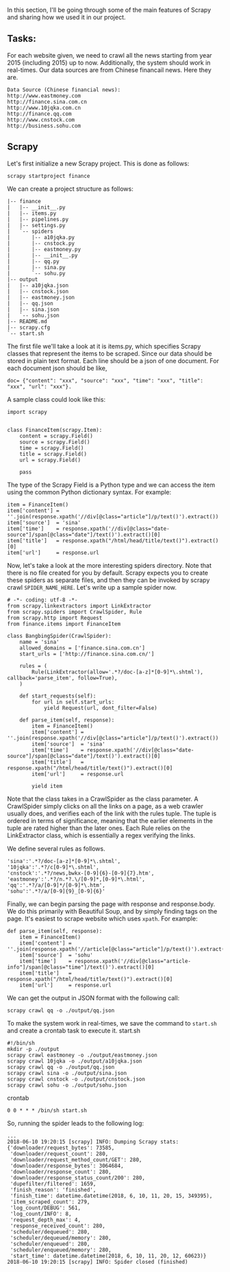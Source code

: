 In this section, I'll be going through some of the main features of Scrapy and sharing how we used it in our project.

## Tasks:

For each website given, we need to crawl all the news starting from year 2015 (including 2015) up to now. Additionally, the system should work in real-times.
Our data sources are from Chinese financail news. Here they are.
```
Data Source (Chinese financial news):
http://www.eastmoney.com
http://finance.sina.com.cn
http://www.10jqka.com.cn
http://finance.qq.com
http://www.cnstock.com
http://business.sohu.com
```

## Scrapy

Let's first initialize a new Scrapy project. This is done as follows:
```
scrapy startproject finance
```
We can create a project structure as follows:
```
|-- finance
|   |-- __init__.py
|   |-- items.py
|   |-- pipelines.py
|   |-- settings.py
|   `-- spiders
|       |-- a10jqka.py
|       |-- cnstock.py
|       |-- eastmoney.py
|       |-- __init__.py
|       |-- qq.py
|       |-- sina.py
|       `-- sohu.py
|-- output
|   |-- a10jqka.json
|   |-- cnstock.json
|   |-- eastmoney.json
|   |-- qq.json
|   |-- sina.json
|   `-- sohu.json
|-- README.md
|-- scrapy.cfg
`-- start.sh
```

The first file we'll take a look at it is items.py, which specifies Scrapy classes that represent the items to be scraped.
Since our data should be stored in plain text format. Each line should be a json of one document. For each document json should be like,

```
doc= {"content": "xxx", "source": "xxx", "time": "xxx", "title": "xxx", "url": "xxx"}.
```

A sample class could look like this:
```
import scrapy


class FinanceItem(scrapy.Item):
    content = scrapy.Field()
    source = scrapy.Field()
    time = scrapy.Field()
    title = scrapy.Field()
    url = scrapy.Field()

    pass
```

The type of the Scrapy Field is a Python type and we can access the item using the common Python dictionary syntax.
For example:
```
item = FinanceItem()
item['content'] = ''.join(response.xpath('//div[@class="article"]/p/text()').extract())
item['source']  = 'sina'
item['time']    = response.xpath('//div[@class="date-source"]/span[@class="date"]/text()').extract()[0]
item['title']   = response.xpath("/html/head/title/text()").extract()[0]
item['url']     = response.url
```

Now, let's take a look at the more interesting spiders directory. Note that there is no file created for you by default. Scrapy expects you to create these spiders as separate files, and then they can be invoked by scrapy crawl `SPIDER_NAME_HERE`. Let's write up a sample spider now.

```
# -*- coding: utf-8 -*-
from scrapy.linkextractors import LinkExtractor
from scrapy.spiders import CrawlSpider, Rule
from scrapy.http import Request
from finance.items import FinanceItem

class BangbingSpider(CrawlSpider):
    name = 'sina'
    allowed_domains = ['finance.sina.com.cn']
    start_urls = ['http://finance.sina.com.cn/']

    rules = (
        Rule(LinkExtractor(allow='.*?/doc-[a-z]*[0-9]*\.shtml'), callback='parse_item', follow=True),
    )

    def start_requests(self):
        for url in self.start_urls:
            yield Request(url, dont_filter=False)

    def parse_item(self, response):
        item = FinanceItem()
        item['content'] = ''.join(response.xpath('//div[@class="article"]/p/text()').extract())
        item['source']  = 'sina'
        item['time']    = response.xpath('//div[@class="date-source"]/span[@class="date"]/text()').extract()[0]
        item['title']   = response.xpath("/html/head/title/text()").extract()[0]
        item['url']     = response.url

        yield item
```

Note that the class takes in a CrawlSpider as the class parameter. A CrawlSpider simply clicks on all the links on a page, as a web crawler usually does, and verifies each of the link with the rules tuple. The tuple is ordered in terms of significance, meaning that the earlier elements in the tuple are rated higher than the later ones. Each Rule relies on the LinkExtractor class, which is essentially a regex verifying the links.

We define several rules as follows.
```
'sina':'.*?/doc-[a-z]*[0-9]*\.shtml',
'10jqka':'.*?/c[0-9]*\.shtml',
'cnstock':'.*?/news,bwkx-[0-9]{6}-[0-9]{7}.htm',
'eastmoney':'.*?/n.*?.\/[0-9]*,[0-9]*\.html',
'qq':'.*?/a/[0-9]*/[0-9]*\.htm',
'sohu':'.*?/a/[0-9]{9}_[0-9]{6}'
```

Finally, we can begin parsing the page with response and response.body. We do this primarily with Beautiful Soup, and by simply finding tags on the page. It's easiest to scrape website which uses `xpath`.
For example:
```
def parse_item(self, response):
    item = FinanceItem()
    item['content'] = ''.join(response.xpath('//article[@class="article"]/p/text()').extract())
    item['source']  = 'sohu'
    item['time']    = response.xpath('//div[@class="article-info"]/span[@class="time"]/text()').extract()[0]
    item['title']   = response.xpath("/html/head/title/text()").extract()[0]
    item['url']     = response.url
```

We can get the output in JSON format with the following call:
```
scrapy crawl qq -o ./output/qq.json
```

To make the system work in real-times, we save the command to `start.sh` and create a crontab task to execute it.
start.sh
```
#!/bin/sh
mkdir -p ./output
scrapy crawl eastmoney -o ./output/eastmoney.json
scrapy crawl 10jqka -o ./output/a10jqka.json
scrapy crawl qq -o ./output/qq.json
scrapy crawl sina -o ./output/sina.json
scrapy crawl cnstock -o ./output/cnstock.json
scrapy crawl sohu -o ./output/sohu.json
```

crontab
```
0 0 * * * /bin/sh start.sh
```

So, running the spider leads to the following log:
```
...
2018-06-10 19:20:15 [scrapy] INFO: Dumping Scrapy stats:
{'downloader/request_bytes': 73585,
 'downloader/request_count': 280,
 'downloader/request_method_count/GET': 280,
 'downloader/response_bytes': 3064684,
 'downloader/response_count': 280,
 'downloader/response_status_count/200': 280,
 'dupefilter/filtered': 1659,
 'finish_reason': 'finished',
 'finish_time': datetime.datetime(2018, 6, 10, 11, 20, 15, 349395),
 'item_scraped_count': 279,
 'log_count/DEBUG': 561,
 'log_count/INFO': 8,
 'request_depth_max': 4,
 'response_received_count': 280,
 'scheduler/dequeued': 280,
 'scheduler/dequeued/memory': 280,
 'scheduler/enqueued': 280,
 'scheduler/enqueued/memory': 280,
 'start_time': datetime.datetime(2018, 6, 10, 11, 20, 12, 60623)}
2018-06-10 19:20:15 [scrapy] INFO: Spider closed (finished)
```
